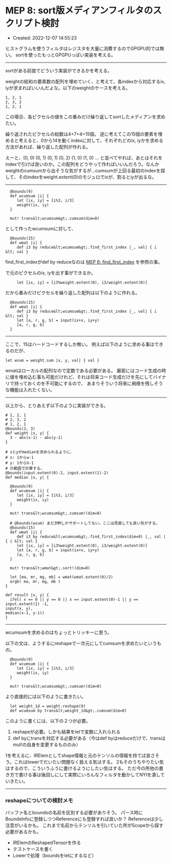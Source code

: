 # MEP 8: sort版メディアンフィルタのスクリプト検討

- Created: 2022-12-07 14:55:23

ヒストグラムを使うフィルタはレジスタを大量に消費するのでGPGPU的では無い。 sortを使ったもっとGPGPUっぽい実装を考える。

----

sortがある前提でどういう実装ができるかを考える。

weightの総和の要素数の配列を埋めていく、と考えて、各indexから対応するix, iyが求まればいいんだよな。以下のweightのケースを考える。

```
1, 2, 1
2, 3, 2
1, 2, 1
```

この場合、各ピクセルの値をこの重みだけ繰り返してsortしたメディアンを求めたい。

繰り返されたピクセルの総数は4+7+4=15個。 逆に考えてこの15個の要素を埋めると考えると、0から14を動くindexに対して、それぞれどのix, iyかを求める方法があれば、繰り返した配列が作れる。

えーと、(0, 0) (0, 1) (0, 1) (0, 2) (1, 0) (1, 0) … と並べてやれば、あとはそれをindexで引けば良いのか。この配列をどうやって作ればいいんだろう。なんかweightのcumsumから出そうな気がするが…cumsumが上回る最初のindexを探して、そのindexをweight.extent(0)のモジュロでixが、割るとiyが出るな。

----

```
  @bounds(9)
  def wcumsum |i| {
     let [ix, iy] = [i%3, i/3]
     weight(ix, iy)
  }

  mut! trans&lt;wcumsum&gt;.cumsum(dim=0)
```

として作ったwcumsumに対して、

```
  @bounds(15)
  def wmat |i| {
     def i3 by reduce&lt;wcumsum&gt;.find_first_index |_, val| { i &lt; val }
```

find\_first\_indexがdef by reduceなのは [MEP 6: find_first_index](6.md) を参照の事。

で元のピクセルのix, iyを出す事ができるか。

```
     let [ix, iy] = [i3%weight.extent(0), i3/weight.extent(0)]
```

だから重みだけピクセルを繰り返した配列は以下のように作れる。

```
  @bounds(15)
  def wmat |i| {
     def i3 by reduce&lt;wcumsum&gt;.find_first_index |_, val| { i &lt; val }
     let [a, r, g, b] = input(ix+x, iy+y)
     [a, r, g, b]
  }
```

----

ここで、15はハードコードするしか無い。 例えば以下のように求める事はできるのだが、

```
let wsum = weight.sum |x, y, val| { val }
```

wmatはローカルの配列なので定数である必要がある。 厳密にはコード生成の時に値を埋め込む事も可能だけれど、それは将来コード生成だけを先にしてバイナリで持っておくのを不可能にするので、 あまりそういう将来に禍根を残しそうな機能は入れたくない。

----

以上から、とりあえず以下のように実装ができる。

```
# 1, 2, 1
# 2, 3, 2
# 1, 2, 1
@bounds(3, 3)
def weight |x, y| {
  3 - abs(x-1) - abs(y-1)
}

# xとyがmedianを求められるように、
# x: 1からw-1
# y: 1からh-1
# の範囲で計算する。
@bounds(input.extent(0)-2, input.extent(1)-2)
def median |x, y| {

  @bounds(9)
  def wcumsum |i| {
     let [ix, iy] = [i%3, i/3]
     weight(ix, iy)
  }

  mut! trans&lt;wcumsum&gt;.cumsum!(dim=0)

  # @bounds(wsum) まだIMMしかサポートしてない。ここは見直しても良い気がする。
  @bounds(15)
  def wmat |i| {
     def i3 by reduce&lt;wcumsum&gt;.find_first_index(dim=0) |_, val | { i &lt; val }
     let [ix, iy] = [i3%weight.extent(0), i3/weight.extent(0)]
     let [a, r, g, b] = input(ix+x, iy+y)
     [a, r, g, b]
  }
  
  mut! trans&lt;wmat&gt;.sort!(dim=0)

  let [ma, mr, mg, mb] = wmat(wmat.extent(0)/2)
  argb( ma, mr, mg, mb )
}

def result |x, y| {
  ifel( x == 0 || y == 0 || x == input.extent(0)-1 || y == input.extent(1) -1,
input(x, y),
median(x-1, y-1))
}  
```

----

wcumsumを求めるのはちょっとトリッキーに思う。

以下の文は、ようするにreshapeで一次元にしてcumsumを求めたいというもの。

```
  @bounds(9)
  def wcumsum |i| {
     let [ix, iy] = [i%3, i/3]
     weight(ix, iy)
  }

  mut! trans&lt;wcumsum&gt;.cumsum!(dim=0)
```

より直接的には以下のように書きたい。

```
  let weight_1d = weight.reshape(9)
  def wcumsum by trans&lt;weight_1d&gt;.cumsum(dim=0)
```

このように書くには、以下の２つが必要。

1.  reshapeが必要。しかも結果をletで変数に入れられる
2.  def byにtransを対応する必要がある（今はdef byはreduceだけで、transはmut!の自身を変更するもののみ）

1を考えるに、IRElemとしてshape情報と元のテンソルの情報を持てば良さそう。これはlowerでだいたい問題なく扱える気はする。 2もそのうちやりたい気はするので、こういうふうに書けるようにしたい気はする。 ただ今の所他の書き方で書ける事は後回しにして実際にいろんなフィルタを動かしてNYIを潰していきたい。

----
### reshapeについての検討メモ

バッファ名とboundsの名前を区別する必要がありそう。 パース時にBoundsInfoに登録しつつReferenceにも登録すれば良いか？ Referenceは少し注意がいるかも。 これまで名前からテンソルを引いていた所がScopeから探す必要があるかも。

-   IRElemのReshapedTensorを作る
-   テストケースを書く
-   Lowerで処理（boundsをletにするなど）